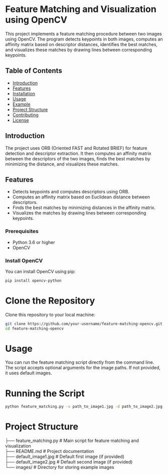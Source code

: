 # Feature Matching and Visualization using OpenCV

This project implements a feature matching procedure between two images using OpenCV. The program detects keypoints in both images, computes an affinity matrix based on descriptor distances, identifies the best matches, and visualizes these matches by drawing lines between corresponding keypoints.

## Table of Contents

- [Introduction](#introduction)
- [Features](#features)
- [Installation](#installation)
- [Usage](#usage)
- [Example](#example)
- [Project Structure](#project-structure)
- [Contributing](#contributing)
- [License](#license)

## Introduction

The project uses ORB (Oriented FAST and Rotated BRIEF) for feature detection and descriptor extraction. It then computes an affinity matrix between the descriptors of the two images, finds the best matches by minimizing the distance, and visualizes these matches.

## Features

- Detects keypoints and computes descriptors using ORB.
- Computes an affinity matrix based on Euclidean distance between descriptors.
- Finds the best matches by minimizing distances in the affinity matrix.
- Visualizes the matches by drawing lines between corresponding keypoints.

### Prerequisites

- Python 3.6 or higher
- OpenCV

### Install OpenCV

You can install OpenCV using pip:

```bash
pip install opencv-python
```

# Clone the Repository
Clone this repository to your local machine:

```bash
git clone https://github.com/your-username/feature-matching-opencv.git
cd feature-matching-opencv
```

# Usage
You can run the feature matching script directly from the command line. The script accepts optional arguments for the image paths. If not provided, it uses default images.

# Running the Script
```bash
python feature_matching.py -s path_to_image1.jpg -d path_to_image2.jpg

```

# Project Structure

├── feature_matching.py     # Main script for feature matching and visualization </br>
├── README.md               # Project documentation </br>
├── default_image1.jpg      # Default first image (if provided) </br>
├── default_image2.jpg      # Default second image (if provided) </br>
└── images/                 # Directory for storing example images </br>
